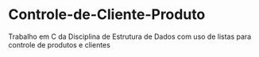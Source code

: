 # Controle-de-Cliente-Produto

Trabalho em C da Disciplina de Estrutura de Dados com uso de listas para controle de produtos e clientes
